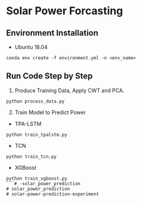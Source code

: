 # Solar Power Forcasting

## Environment Installation

- Ubuntu 18.04

```
conda env create -f environment.yml -n <env_name>
```

## Run Code Step by Step

1. Produce Training Data, Apply CWT and PCA.

```
python process_data.py
```

2. Train Model to Predict Power

- TPA-LSTM

```
python train_tpalstm.py
```

- TCN

```
python train_tcn.py
```

- XGBoost

```
python train_xgboost.py
```# -solar_power_prediction
# solar_power_prediction
# solar-power-prediction-experiment
